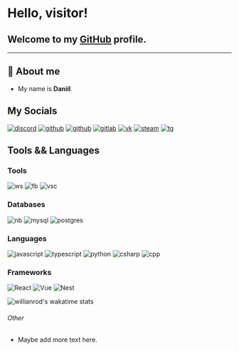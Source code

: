 # Hello, visitor!
## Welcome to my [GitHub](https://github.com) profile.
-------
## 💬 About me  
- My name is **Daniil**.
## My Socials
[![discord](https://img.shields.io/static/v1?label=&message=DISCORD&color=191919&style=for-the-badge&logo=discord)](https://discordapp.com/users/351030467119808514)
[![github](https://img.shields.io/static/v1?label=&message=github&color=191919&style=for-the-badge&logo=github)](https://github.com/KotOdinochka)
[![github](https://img.shields.io/static/v1?label=&message=Twitter&color=191919&style=for-the-badge&logo=twitter)](https://twitter.com/iLonelyDev)
[![gitlab](https://img.shields.io/static/v1?label=&message=gitlab&color=191919&style=for-the-badge&logo=gitlab)](https://gitlab.com/KotOdinochka)
[![vk](https://img.shields.io/static/v1?label=&message=VK&color=191919&style=for-the-badge&logo=vk)](https://vk.com/JustLonelyCat)
[![steam](https://img.shields.io/static/v1?label=&message=steam&color=191919&style=for-the-badge&logo=Steam)](https://steamcommunity.com/id/taiga1love/)
[![tg](https://img.shields.io/static/v1?label=&message=telegram&color=191919&style=for-the-badge&logo=telegram)](https://t.me/aLonelyCat)
<!-- [![discord](https://img.shields.io/static/v1?label=&message=Discord%20Server&color=191919&style=for-the-badge&logo=discord)](https://discordapp.com/users/351030467119808514) -->

## Tools && Languages
### Tools
![ws](https://img.shields.io/static/v1?label=&message=WebStorm&color=191919&style=for-the-badge&logo=WebStorm)
![fb](https://img.shields.io/static/v1?label=&message=Firebase&color=191919&style=for-the-badge&logo=FireBase)
![vsc](https://img.shields.io/static/v1?label=&message=VSC&color=191919&style=for-the-badge&logo=Visual%20Studio%20Code&logoColor=007ACC)

### Databases
![nb](https://img.shields.io/static/v1?label=&message=MongoDB&color=191919&style=for-the-badge&logo=MongoDB)
![mysql](https://img.shields.io/static/v1?label=&message=MySQL&color=191919&style=for-the-badge&logo=MySQL)
![postgres](https://img.shields.io/static/v1?label=&message=PostgreSQL&color=191919&style=for-the-badge&logo=postgresql&logoColor=336791)

### Languages
![javascript](https://img.shields.io/static/v1?label=&message=JavaScript&color=191919&style=for-the-badge&logo=JavaScript)
![typescript](https://img.shields.io/static/v1?label=&message=TypeScript&color=191919&style=for-the-badge&logo=TypeScript&logoColor=007ACC)
![python](https://img.shields.io/static/v1?label=&message=Python&color=191919&style=for-the-badge&logo=Python)
![csharp](https://img.shields.io/static/v1?label=&message=C%23&color=191919&style=for-the-badge&logo=C%20Sharp&logoColor=239120)
![cpp](https://img.shields.io/static/v1?label=&message=C%2B%2B%20LOW&color=191919&style=for-the-badge&logo=c%2B%2B)

### Frameworks
![React](https://img.shields.io/static/v1?label=&message=React&style=for-the-badge&logo=react&color=191919)
![Vue](https://img.shields.io/static/v1?label=&message=vue&style=for-the-badge&logo=vue.js&color=191919)
![Nest](https://img.shields.io/static/v1?label=&message=NestJS&style=for-the-badge&logo=nestJS&color=191919&logoColor=E0234E)


![willianrod's wakatime stats](https://github-readme-stats.vercel.app/api/wakatime?username=KotOdinochka&theme=dark)




###### Other
- Maybe add more text here.
<!--
**KotOdinochka/KotOdinochka** is a ✨ _special_ ✨ repository because its `README.md` (this file) appears on your GitHub profile.

Here are some ideas to get you started:

- 🔭 I’m currently working on ...
- 🌱 I’m currently learning ...
- 👯 I’m looking to collaborate on ...
- 🤔 I’m looking for help with ...
- 💬 Ask me about ...
- 📫 How to reach me: ...
- 😄 Pronouns: ...
- ⚡ Fun fact: ...
-->

